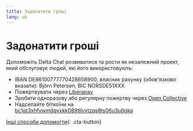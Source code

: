 ```yaml
---
title: Задонатити гроші
lang: uk
---
```


# Задонатити гроші

Допоможіть Delta Chat розвиватися та рости як незалежний проект, який обслуговує людей, які його використовують:

- IBAN DE86100777770428658900, власник рахунку (обов'язково вказати): Björn Petersen, BIC NORSDE51XXX
- Пожертвувати через [Liberapay](https://liberapay.com/delta.chat/)
- Зробити одноразову або регулярну пожертву через [Open Collective](https://opencollective.com/delta-chat/donate)
- Надсилайте біткоїни на [bc1qt3xhfvwmdqvxkk089tllvvtzqs8ts06u3u6qka](bitcoin:bc1qt3xhfvwmdqvxkk089tllvvtzqs8ts06u3u6qka)

[Інші способи допомогти](contribute){: .cta-button}
